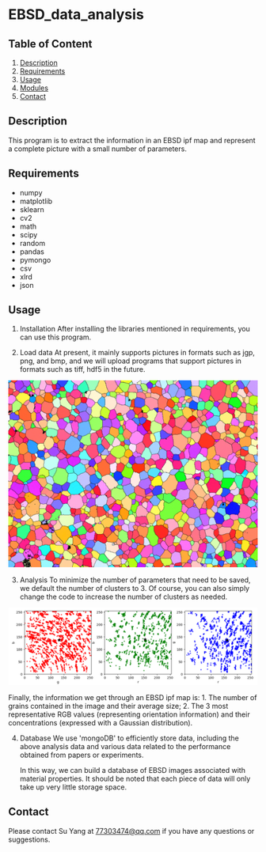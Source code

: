 # EBSD_data_analysis

## Table of Content
1. [Description](README.md#Description)
2. [Requirements](README.md#Requirements)
3. [Usage](README.md#Usage)
4. [Modules](README.md#Structure)
5. [Contact](README.md#Contact)

## Description
This program is to extract the information in an EBSD ipf map and represent a complete picture with a small number of parameters.

## Requirements
- numpy
- matplotlib
- sklearn
- cv2
- math
- scipy
- random
- pandas
- pymongo
- csv
- xlrd
- json

## Usage
1. Installation
After installing the libraries mentioned in requirements, you can use this program.

2. Load data
At present, it mainly supports pictures in formats such as jgp, png, and bmp, and we will upload programs that support pictures in formats such as tiff, hdf5 in the future.

![image](EBSD_data_analysis_master/images/AZ62.bmp)

3. Analysis
To minimize the number of parameters that need to be saved, we default the number of clusters to 3. Of course, you can also simply change the code to increase the number of clusters as needed.

![image](EBSD_data_analysis_master/documents/Figure_011.png)

   Finally, the information we get through an EBSD ipf map is: 1. The number of grains contained in the image and their average size; 2. The 3 most representative RGB    values (representing orientation information) and their concentrations (expressed with a Gaussian distribution).

4. Database
We use 'mongoDB' to efficiently store data, including the above analysis data and various data related to the performance obtained from papers or experiments.

   In this way, we can build a database of EBSD images associated with material properties. It should be noted that each piece of data will only take up very little      storage space.

## Contact
Please contact Su Yang at [77303474@qq.com](mailto:77303474@qq.com) if you have any questions or suggestions.
